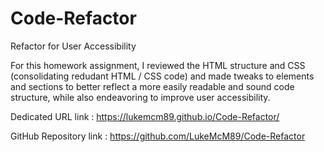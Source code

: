 # Code-Refactor
Refactor for User Accessibility

For this homework assignment, I reviewed the HTML structure and CSS (consolidating redudant HTML / CSS code) and made tweaks to elements and sections to better reflect a more easily readable and sound code structure, while also endeavoring to improve user accessibility. 


Dedicated URL link : https://lukemcm89.github.io/Code-Refactor/

GitHub Repository link : https://github.com/LukeMcM89/Code-Refactor
